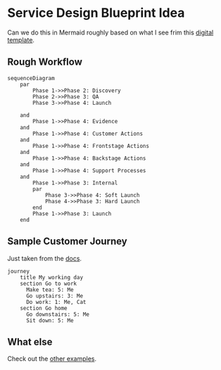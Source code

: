 # Service Design Blueprint Idea
Can we do this in Mermaid roughly based on what I see frim this [digital template](https://www.nngroup.com/articles/service-blueprinting-template/). 


## Rough Workflow

```mermaid
sequenceDiagram
    par
        Phase 1->>Phase 2: Discovery
        Phase 2->>Phase 3: QA
        Phase 3->>Phase 4: Launch

    and
        Phase 1->>Phase 4: Evidence
    and
        Phase 1->>Phase 4: Customer Actions
    and
        Phase 1->>Phase 4: Frontstage Actions
    and
        Phase 1->>Phase 4: Backstage Actions
    and
        Phase 1->>Phase 4: Support Processes
    and
        Phase 1->>Phase 3: Internal
        par 
            Phase 3->>Phase 4: Soft Launch
            Phase 4->>Phase 3: Hard Launch
        end
        Phase 1->>Phase 3: Launch
    end
```


## Sample Customer Journey 

Just taken from the [docs](https://mermaid.js.org/syntax/userJourney.html).

```mermaid
journey
    title My working day
    section Go to work
      Make tea: 5: Me
      Go upstairs: 3: Me
      Do work: 1: Me, Cat
    section Go home
      Go downstairs: 5: Me
      Sit down: 5: Me
```

## What else

Check out the [other examples](https://mermaid.js.org/syntax/examples.html).
